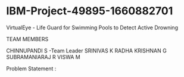 # IBM-Project-49895-1660882701
VirtualEye - Life Guard for Swimming Pools to Detect Active Drowning

TEAM MEMBERS

CHINNUPANDI S -Team Leader
SRINIVAS K
RADHA KRISHNAN G
SUBRAMANIARAJ R
VISWA M

Problem Statement :
